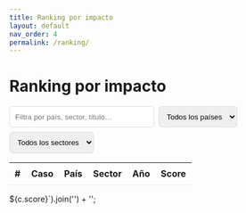 ```yaml
---
title: Ranking por impacto
layout: default
nav_order: 4
permalink: /ranking/
---
```


# Ranking por impacto

<div style="margin:.5rem 0 1rem;display:flex;gap:.5rem;flex-wrap:wrap">
  <input id="q" type="search" placeholder="Filtra por país, sector, título…" style="padding:.6rem;min-width:260px;border:1px solid #ddd;border-radius:6px">
  <select id="country" style="padding:.6rem;border:1px solid #ddd;border-radius:6px">
    <option value="">Todos los países</option>
    {% assign countries = site.cases | map: "pais" | uniq | sort %}
    {% for p in countries %}{% if p %}<option value="{{ p | escape }}">{{ p }}</option>{% endif %}{% endfor %}
  </select>
  <select id="sector" style="padding:.6rem;border:1px solid #ddd;border-radius:6px">
    <option value="">Todos los sectores</option>
    {% assign secs = site.cases | map: "sector" | join: "," | split: "," | uniq | sort %}
    {% for s in secs %}{% assign s2 = s | strip %}{% if s2 != "" %}<option value="{{ s2 | escape }}">{{ s2 }}</option>{% endif %}{% endfor %}
  </select>
</div>

<table id="tbl" style="width:100%;border-collapse:collapse">
  <thead>
    <tr>
      <th style="text-align:right;padding:.6rem;border-bottom:1px solid #eee">#</th>
      <th style="text-align:left;padding:.6rem;border-bottom:1px solid #eee">Caso</th>
      <th style="text-align:left;padding:.6rem;border-bottom:1px solid #eee">País</th>
      <th style="text-align:left;padding:.6rem;border-bottom:1px solid #eee">Sector</th>
      <th style="text-align:right;padding:.6rem;border-bottom:1px solid #eee">Año</th>
      <th style="text-align:right;padding:.6rem;border-bottom:1px solid #eee">Score</th>
    </tr>
  </thead>
  <tbody></tbody>
</table>

<script>
// --- Datos desde la colección ---
const RAW = [
{% for c in site.cases %}
{
  title: {{ c.title | jsonify }},
  url: "{{ c.url }}",
  pais: {{ c.pais | jsonify }},
  sector: {{ c.sector | jsonify }},
  anio: {{ c.año_inicio | default: 'null' }},
  kpis: {{ c.kpis | jsonify }},
  resultados: {{ c.resultados | jsonify }},
  score: {{ c.score | default: 'null' }}
},
{% endfor %}
];

// --- Regla de puntuación (simple y transparente) ---
// 1) Si el caso trae 'score', úsalo.
// 2) Si no, score = (#KPIs * 2) + (#resultados)
function computeScore(c) {
  if (typeof c.score === 'number') return c.score;
  const k = Array.isArray(c.kpis) ? c.kpis.length : 0;
  const r = Array.isArray(c.resultados) ? c.resultados.length : 0;
  return k*2 + r;
}

// --- Render ---
const tbody = document.querySelector('#tbl tbody');
const q = document.getElementById('q');
const country = document.getElementById('country');
const sector = document.getElementById('sector');

function render() {
  const query = (q.value || '').toLowerCase();
  const selC = country.value;
  const selS = sector.value;

  let rows = RAW.map(c => ({...c, score: computeScore(c)}));

  // filtros
  rows = rows.filter(c => {
    const text = [c.title, c.pais, (c.sector||[]).join(' ')].join(' ').toLowerCase();
    const okQ = query ? text.includes(query) : true;
    const okC = selC ? c.pais === selC : true;
    const okS = selS ? (c.sector||[]).includes(selS) : true;
    return okQ && okC && okS;
  });

  // orden desc por score, luego por año desc
  rows.sort((a,b) => (b.score - a.score) || ((b.anio||0)-(a.anio||0)));

  // pintar
  tbody.innerHTML = rows.map((c, i) => {
    const medal = i===0 ? '🥇' : i===1 ? '🥈' : i===2 ? '🥉' : (i+1);
    const sectorTxt = (c.sector||[]).join(', ');
    return `
      <tr>
        <td style="padding:.6rem;border-bottom:1px solid #f2f2f2;text-align:right">${medal}</td>
        <td style="padding:.6rem;border-bottom:1px solid #f2f2f2"><a href="${c.url}">${c.title}</a></td>
        <td style="padding:.6rem;border-bottom:1px solid #f2f2f2">${c.pais||''}</td>
        <td style="padding:.6rem;border-bottom:1px solid #f2f2f2">${sectorTxt}</td>
        <td style="padding:.6rem;border-bottom:1px solid #f2f2f2;text-align:right">${c.anio||''}</td>
        <td style="padding:.6rem;border-bottom:1px solid #f2f2f2;text-align:right"><strong>${c.score}</strong></td>
      </tr>`;
  }).join('') || `<tr><td colspan="6" style="padding:1rem;color:#666">Sin resultados con esos filtros.</td></tr>`;
}

[q, country, sector].forEach(el => el.addEventListener('input', render));
render();
</script>
${c.score}</li>`).join('') + '</ol>';
</script>
